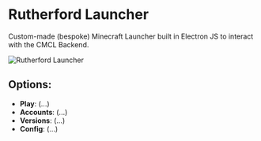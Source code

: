 # Rutherford Launcher

Custom-made (bespoke) Minecraft Launcher built in Electron JS to interact with the CMCL Backend.

![Rutherford Launcher](https://i.imgur.com/n6Ih2a9.png)

## Options:
- **Play**: (...)
- **Accounts**: (...)
- **Versions**: (...)
- **Config**: (...)
